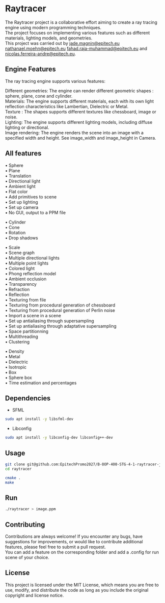 # Raytracer
The Raytracer project is a collaborative effort aiming to create a ray tracing engine using modern programming techniques.  
The project focuses on implementing various features such as different materials, lighting models, and geometries.  
This project was carried out by jade.magnin@epitech.eu nathanael.moehn@epitech.eu fahad.raja-muhammad@epitech.eu and nicolas.ferreira-andre@epitech.eu.

## Engine Features
The ray tracing engine supports various features:

Different geometries: The engine can render different geometric shapes : sphere, plane, cone and cylinder.  
Materials: The engine supports different materials, each with its own light reflection characteristics like Lambertian, Dielectric or Metal.  
Texture : The shapes supports different textures like chessboard, image or noise.  
Lighting: The engine supports different lighting models, including diffuse lighting or directional.  
Image rendering: The engine renders the scene into an image with a specified width and height. See image_width and image_height in Camera.

## All features
• Sphere  
• Plane  
• Translation  
• Directional light  
• Ambient light  
• Flat color  
• Add primitives to scene  
• Set up lighting  
• Set up camera  
• No GUI, output to a PPM file  

• Cylinder  
• Cone  
• Rotation  
• Drop shadows  

• Scale  
• Scene graph  
• Multiple directional lights  
• Multiple point lights  
• Colored light  
• Phong reflection model  
• Ambient occlusion  
• Transparency  
• Refraction  
• Reflection  
• Texturing from file  
• Texturing from procedural generation of chessboard  
• Texturing from procedural generation of Perlin noise  
• Import a scene in a scene  
• Set up antialiasing through supersampling  
• Set up antialiasing through adaptative supersampling  
• Space partitionning  
• Multithreading  
• Clustering

• Density  
• Metal  
• Dielectric  
• Isotropic  
• Box  
• Sphere box  
• Time estimation and percentages  

## Dependencies
- SFML
```bash
sudo apt install -y libsfml-dev
```

- Libconfig
```bash
sudo apt install -y libconfig-dev libconfig++-dev
```

## Usage
```bash
git clone git@github.com:EpitechPromo2027/B-OOP-400-STG-4-1-raytracer-jade.magnin.git raytracer
cd raytracer
```

```bash
cmake .
make
```

## Run
```bash
./raytracer > image.ppm
```

## Contributing
Contributions are always welcome! If you encounter any bugs, have suggestions for improvements, or would like to contribute additional features, please feel free to submit a pull request.  
You can add a feature on the corresponding folder and add a .config for run scene of your choice.

## License
This project is licensed under the MIT License, which means you are free to use, modify, and distribute the code as long as you include the original copyright and license notice.